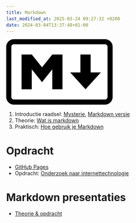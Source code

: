 ```yaml
---
title: Markdown
last_modified_at: 2025-03-24 09:27:32 +0200
date: 2024-03-04T13:37:48+01:00
---
```


![Markdown Logo](images/Markdown-mark.png)

1. Introductie raadsel: [Mysterie](intro-img), [Markdown versie](intro)
2. Theorie: [Wat is markdown](Wat-is-markdown)
3. Praktisch: [Hoe gebruik je Markdown](Hoe-gebruik-je-Markdown)

# Opdracht

- [GitHub Pages](github-pages)
- Opdracht: [Onderzoek naar internettechnologie](Onderzoek-naar-internettechnologie)

# Markdown presentaties

- [Theorie & opdracht](presentatie)
